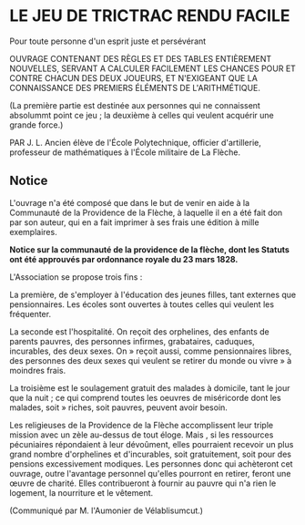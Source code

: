 # LE JEU DE TRICTRAC RENDU FACILE

Pour toute personne d'un esprit juste et persévérant 

OUVRAGE CONTENANT DES RÈGLES ET DES TABLES ENTIÈREMENT NOUVELLES, SERVANT A CALCULER FACILEMENT LES CHANCES POUR ET CONTRE CHACUN DES DEUX JOUEURS, ET N'EXIGEANT QUE LA CONNAISSANCE DES PREMIERS ÉLÉMENTS DE L'ARITHMÉTIQUE.

(La première partie est destinée aux personnes qui ne connaissent absolummt point ce jeu ; la deuxième à celles qui veulent acquérir une grande force.)

PAR J. L. Ancien élève de l'École Polytechnique, officier d'artillerie, professeur de mathématiques à l'École militaire de La Flèche.

## Notice

L'ouvrage n'a été composé que dans le but de venir en aide à la Communauté de la Providence de la Flèche, à laquelle il en a été fait don par son auteur, qui en a fait imprimer à ses frais une édition à mille exemplaires.

**Notice sur la communauté de la providence de la flèche, dont les Statuts ont été approuvés par ordonnance royale du 23 mars 1828.**

L'Association se propose trois fins :

La première, de s'employer à l'éducation des jeunes filles, tant externes que pensionnaires. Les écoles sont ouvertes à toutes celles qui veulent les fréquenter.

La seconde est l'hospitalité. On reçoit des orphelines, des enfants de parents pauvres, des personnes infirmes, grabataires, caduques, incurables, des deux sexes. On » reçoit aussi, comme pensionnaires libres, des personnes des deux sexes qui veulent se retirer du monde ou vivre » à moindres frais.

La troisième est le soulagement gratuit des malades à domicile, tant le jour que la nuit ; ce qui comprend toutes les oeuvres de miséricorde dont les malades, soit » riches, soit pauvres, peuvent avoir besoin.

Les religieuses de la Providence de la Flèche accomplissent leur triple mission avec un zèle au-dessus de tout éloge. Mais , si les ressources pécuniaires répondaient à leur dévoûment, elles pourraient recevoir un plus grand nombre d'orphelines et d'incurables, soit gratuitement, soit pour des pensions excessivement modiques. Les personnes donc qui achèteront cet ouvrage, outre l'avantage personnel qu'elles pourront en retirer, feront une œuvre de charité. Elles contribueront à fournir au pauvre qui n'a rien le logement, la nourriture et le vêtement.

(Communiqué par M. l'Aumonier de Vélablisumcut.)
